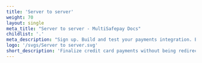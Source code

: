 ```yaml
---
title: 'Server to server'
weight: 70
layout: single
meta_title: "Server to server - MultiSafepay Docs"
childlist: '.'
meta_description: "Sign up. Build and test your payments integration. Explore our products and services. Use our API Reference, SDKs, and wrappers. Get support."
logo: '/svgs/Server to server.svg'
short_description: 'Finalize credit card payments without being redirected to the MultiSafepay payment page'
---
```

